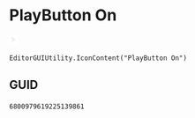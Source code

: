 # PlayButton On
![](/img/PlayButton%20On.png)

``` CSharp
EditorGUIUtility.IconContent("PlayButton On")
```
## GUID
```
6800979619225139861
```
